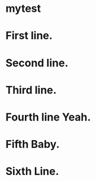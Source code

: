 mytest
======

First line.
===========

Second line.
===========

Third line.
===========

Fourth line Yeah.
============

Fifth Baby.
===========

Sixth Line.
============